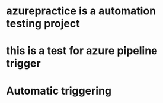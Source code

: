# azurepractice is a automation testing project
# this is a test for azure pipeline trigger
# Automatic triggering
